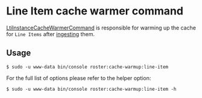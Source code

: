 # Line Item cache warmer command

[LtiInstanceCacheWarmerCommand](../../src/Command/Cache/LineItemCacheWarmerCommand.php) is responsible for warming up 
the cache for `Line Items` after [ingesting](line-item-ingester-command.md) them.
    
## Usage
```shell script
$ sudo -u www-data bin/console roster:cache-warmup:line-item
```

For the full list of options please refer to the helper option:
```shell script
$ sudo -u www-data bin/console roster:cache-warmup:line-item -h
```